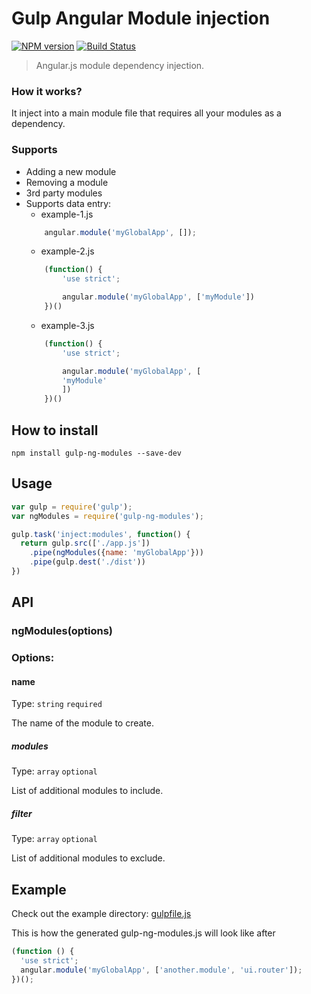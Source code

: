 # Gulp Angular Module injection
[![NPM version](https://badge.fury.io/js/gulp-ng-modules.svg)](https://npmjs.org/package/gulp-ng-modules)
[![Build Status](https://travis-ci.org/11joselu/gulp-ng-modules.svg?branch=master)](https://travis-ci.org/11joselu/gulp-ng-modules/)
> Angular.js module dependency injection.

### How it works?

It inject into a main module file that requires all your modules as a dependency. 

### Supports
- Adding a new module
- Removing a module
- 3rd party modules
- Supports data entry:
    - example-1.js
    ```javascript
        angular.module('myGlobalApp', []);
    ```
    - example-2.js
    ```javascript
        (function() {
            'use strict';

            angular.module('myGlobalApp', ['myModule'])
        })()
    ```
    - example-3.js
    ```javascript
        (function() {
            'use strict';

            angular.module('myGlobalApp', [
            'myModule'
            ])
        })()
    ```

## How to install

```npm install gulp-ng-modules --save-dev```

## Usage
```javascript
var gulp = require('gulp');
var ngModules = require('gulp-ng-modules');

gulp.task('inject:modules', function() {
  return gulp.src(['./app.js'])
    .pipe(ngModules({name: 'myGlobalApp'}))
    .pipe(gulp.dest('./dist'))
})
```

## API

### ngModules(options)

### Options:
#### name

Type: `string` `required`

The name of the module to create.

##### modules

Type: `array` `optional`

List of additional modules to include.

##### filter

Type: `array` `optional`

List of additional modules to exclude.

## Example

Check out the example directory: [gulpfile.js](example/gulpfile.js)

This is how the generated gulp-ng-modules.js will look like after

```javascript
(function () {
  'use strict';
  angular.module('myGlobalApp', ['another.module', 'ui.router']);
})();
```
